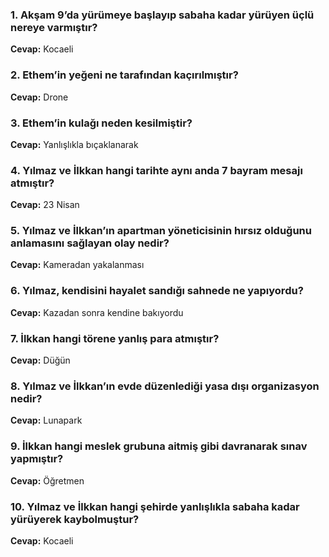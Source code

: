 ### 1. Akşam 9’da yürümeye başlayıp sabaha kadar yürüyen üçlü nereye varmıştır?  
**Cevap:** Kocaeli  

### 2. Ethem’in yeğeni ne tarafından kaçırılmıştır?  
**Cevap:** Drone  

### 3. Ethem’in kulağı neden kesilmiştir?  
**Cevap:** Yanlışlıkla bıçaklanarak  

### 4. Yılmaz ve İlkkan hangi tarihte aynı anda 7 bayram mesajı atmıştır?  
**Cevap:** 23 Nisan  

### 5. Yılmaz ve İlkkan’ın apartman yöneticisinin hırsız olduğunu anlamasını sağlayan olay nedir?  
**Cevap:** Kameradan yakalanması  

### 6. Yılmaz, kendisini hayalet sandığı sahnede ne yapıyordu?  
**Cevap:** Kazadan sonra kendine bakıyordu  

### 7. İlkkan hangi törene yanlış para atmıştır?  
**Cevap:** Düğün  

### 8. Yılmaz ve İlkkan’ın evde düzenlediği yasa dışı organizasyon nedir?  
**Cevap:** Lunapark  

### 9. İlkkan hangi meslek grubuna aitmiş gibi davranarak sınav yapmıştır?  
**Cevap:** Öğretmen  

### 10. Yılmaz ve İlkkan hangi şehirde yanlışlıkla sabaha kadar yürüyerek kaybolmuştur?  
**Cevap:** Kocaeli  
